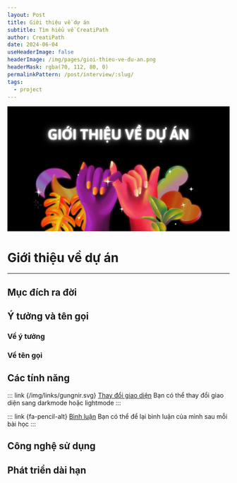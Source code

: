 ```yaml
---
layout: Post
title: Giới thiệu về dự án
subtitle: Tìm hiểu về CreatiPath
author: CreatiPath
date: 2024-06-04
useHeaderImage: false
headerImage: /img/pages/gioi-thieu-ve-du-an.png
headerMask: rgba(70, 112, 80, 0)
permalinkPattern: /post/interview/:slug/
tags:
  - project
---
```


![](../../.vuepress/public/img/pages/gioi-thieu-ve-du-an.png)


# Giới thiệu về dự án


---

## Mục đích ra đời


<!-- <img src="/img/in-post/2022-02-21/zhihu-1.png" width="375px" alt="zhihu-1" /> -->

## Ý tưởng và tên gọi

### Về ý tưởng

### Về tên gọi


## Các tính năng
::: link {/img/links/gungnir.svg} [Thay đổi giao diện]()
Bạn có thể thay đổi giao diện sang darkmode hoặc lightmode
:::

::: link {fa-pencil-alt} [Bình luận]()
Bạn có thể để lại bình luận của mình sau mỗi bài học
:::

## Công nghệ sử dụng

## Phát triển dài hạn
